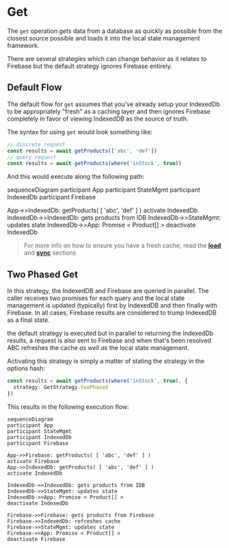 # Get

The `get` operation _gets_ data from a database as quickly as possible from the closest source possible and loads it into the local state management framework. 

There are several strategies which can change behavior as it relates to Firebase but the default strategy ignores Firebase entirely.

## Default Flow

The default flow for `get` assumes that you've already setup your IndexedDb to be appropriately "fresh" as a caching layer and then ignores Firebase completely in favor of viewing IndexedDB as the source of truth. 

The syntax for using `get` would look something like:

```typescript
// discrete request
const results = await getProducts(['abc', 'def'])
// query request
const results = await getProducts(where('inStock', true))
```

And this would execute along the following path:

<mermaid>
sequenceDiagram
participant App
participant StateMgmt
participant IndexedDb
participant Firebase

App->>IndexedDb: getProducts( [ 'abc', 'def' ] )
activate IndexedDb
IndexedDb->>IndexedDb: gets products from IDB
IndexedDb->>StateMgmt: updates state
IndexedDb->>App: Promise < Product[] >
deactivate IndexedDb
</mermaid>

> For more info on how to ensure you have a fresh cache, read the [**load**](./load.md) and [**sync**](./sync.md) sections

## Two Phased Get

In this strategy, the IndexedDB and Firebase are queried in parallel. The caller receives two promises for each query and the local state management is updated (typically) first by IndexedDB and then finally with Firebase. In all cases, Firebase results are considered to trump IndexedDB as a final state.

the default strategy is executed but in parallel to returning the IndexedDb results, a request is also sent to Firebase and when that's been resolved ABC refreshes the cache _as well as_ the local state management.

Activating this strategy is simply a matter of stating the strategy in the options hash:

```typescript
const results = await getProducts(where('inStock', true), { 
  strategy: GetStrategy.twoPhased 
})
```

This results in the following execution flow:

``` mermaid
sequenceDiagram
participant App
participant StateMgmt
participant IndexedDb
participant Firebase

App->>Firebase: getProducts( [ 'abc', 'def' ] )
activate Firebase
App->>IndexedDb: getProducts( [ 'abc', 'def' ] )
activate IndexedDb

IndexedDb->>IndexedDb: gets products from IDB
IndexedDb->>StateMgmt: updates state
IndexedDb->>App: Promise < Product[] >
deactivate IndexedDb

Firebase->>Firebase: gets products from Firebase
Firebase->>IndexedDb: refreshes cache
Firebase->>StateMgmt: updates state
Firebase->>App: Promise < Product[] >
deactivate Firebase
```